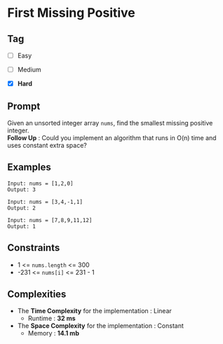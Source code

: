 # First Missing Positive
## Tag
- [ ] Easy  
- [ ] Medium  
- [x] **Hard**  
  

## Prompt
Given an unsorted integer array `nums`, find the smallest missing positive integer.  
**Follow Up** : Could you implement an algorithm that runs in O(n) time and uses constant extra space? 
  
## Examples
```
Input: nums = [1,2,0]
Output: 3
```
```
Input: nums = [3,4,-1,1]
Output: 2
```
```
Input: nums = [7,8,9,11,12]
Output: 1
```
  
## Constraints
* 1 <= `nums.length` <= 300
* -231 <= `nums[i]` <= 231 - 1
  
## Complexities
* The **Time Complexity** for the implementation : Linear
  * Runtime : **32 ms**  
* The **Space Complexity** for the implementation : Constant
  * Memory : **14.1 mb**
